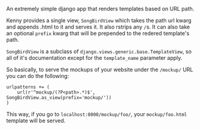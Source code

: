 An extremely simple django app that renders templates based on URL path.

Kenny provides a single view, `SongBirdView` which takes the path url kwarg
and appends .html to it and serves it. It also rstrips any `/`s. It can also
take an optional `prefix` kwarg that will be prepended to the redered
template's path.

`SongBirdView` is a subclass of `django.views.generic.base.TemplateView`, so
all of it's documentation except for the `template_name` parameter apply.

So basically, to serve the mockups of your website under the `/mockup/` URL
you can do the following:

```
urlpatterns += (
    url(r'^mockup/(?P<path>.*)$', SongBirdView.as_view(prefix='mockup/'))
)
```

This way, if you go to `localhost:8000/mockup/foo/`, your `mockup/foo.html`
template will be served.
